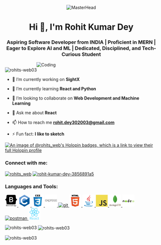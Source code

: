 <p align="center">
  <img src="https://i.pinimg.com/originals/0c/01/a7/0c01a73fc25f935e241bb25bc8950141.gif" alt="MasterHead" width="720" height="300">
</p>
<h1 align="center">Hi 👋, I'm Rohit Kumar Dey</h1>
<h3 align="center"> Aspiring Software Developer from INDIA | Proficient in MERN | Eager to Explore AI and ML | Dedicated, Disciplined, and Tech-Curious Student</h3>
<img align="right" alt="Coding" width="400" src="https://i.pinimg.com/originals/cd/59/d6/cd59d626dc86397fe45080e6e9c7027d.gif">


<p align="left"> <img src="https://komarev.com/ghpvc/?username=rohits-web03&label=Profile%20views&color=0e75b6&style=flat" alt="rohits-web03" /> </p>

- 🔭 I’m currently working on **SightX**

- 🌱 I’m currently learning **React and Python**

- 👯 I’m looking to collaborate on **Web Development and Machine Learning**

- 💬 Ask me about **React**

- 📫 How to reach me **rohit.dey302003@gmail.com**

- ⚡ Fun fact: **I like to sketch**

[![An image of @rohits_web's Holopin badges, which is a link to view their full Holopin profile](https://holopin.me/rohits_web)](https://holopin.io/@rohits_web)

<h3 align="left">Connect with me:</h3>
<p align="left">
<a href="https://twitter.com/rohits_web" target="blank"><img align="center" src="https://raw.githubusercontent.com/rahuldkjain/github-profile-readme-generator/master/src/images/icons/Social/twitter.svg" alt="rohits_web" height="30" width="40" /></a>
<a href="https://linkedin.com/in/rohit-kumar-dey-3856891a5" target="blank"><img align="center" src="https://raw.githubusercontent.com/rahuldkjain/github-profile-readme-generator/master/src/images/icons/Social/linked-in-alt.svg" alt="rohit-kumar-dey-3856891a5" height="30" width="40" /></a>
</p>

<h3 align="left">Languages and Tools:</h3>
<p align="left"> <a href="https://getbootstrap.com" target="_blank" rel="noreferrer"> <img src="https://raw.githubusercontent.com/devicons/devicon/master/icons/bootstrap/bootstrap-plain-wordmark.svg" alt="bootstrap" width="40" height="40"/> </a> <a href="https://www.cprogramming.com/" target="_blank" rel="noreferrer"> <img src="https://raw.githubusercontent.com/devicons/devicon/master/icons/c/c-original.svg" alt="c" width="40" height="40"/> </a> <a href="https://www.w3schools.com/css/" target="_blank" rel="noreferrer"> <img src="https://raw.githubusercontent.com/devicons/devicon/master/icons/css3/css3-original-wordmark.svg" alt="css3" width="40" height="40"/> </a> <a href="https://expressjs.com" target="_blank" rel="noreferrer"> <img src="https://raw.githubusercontent.com/devicons/devicon/master/icons/express/express-original-wordmark.svg" alt="express" width="40" height="40"/> </a> <a href="https://git-scm.com/" target="_blank" rel="noreferrer"> <img src="https://www.vectorlogo.zone/logos/git-scm/git-scm-icon.svg" alt="git" width="40" height="40"/> </a> <a href="https://www.w3.org/html/" target="_blank" rel="noreferrer"> <img src="https://raw.githubusercontent.com/devicons/devicon/master/icons/html5/html5-original-wordmark.svg" alt="html5" width="40" height="40"/> </a> <a href="https://www.java.com" target="_blank" rel="noreferrer"> <img src="https://raw.githubusercontent.com/devicons/devicon/master/icons/java/java-original.svg" alt="java" width="40" height="40"/> </a> <a href="https://developer.mozilla.org/en-US/docs/Web/JavaScript" target="_blank" rel="noreferrer"> <img src="https://raw.githubusercontent.com/devicons/devicon/master/icons/javascript/javascript-original.svg" alt="javascript" width="40" height="40"/> </a> <a href="https://www.mongodb.com/" target="_blank" rel="noreferrer"> <img src="https://raw.githubusercontent.com/devicons/devicon/master/icons/mongodb/mongodb-original-wordmark.svg" alt="mongodb" width="40" height="40"/> </a> <a href="https://nodejs.org" target="_blank" rel="noreferrer"> <img src="https://raw.githubusercontent.com/devicons/devicon/master/icons/nodejs/nodejs-original-wordmark.svg" alt="nodejs" width="40" height="40"/> </a> <a href="https://postman.com" target="_blank" rel="noreferrer"> <img src="https://www.vectorlogo.zone/logos/getpostman/getpostman-icon.svg" alt="postman" width="40" height="40"/> </a> <a href="https://reactjs.org/" target="_blank" rel="noreferrer"> <img src="https://raw.githubusercontent.com/devicons/devicon/master/icons/react/react-original-wordmark.svg" alt="react" width="40" height="40"/> </a> </p>

<p><img align="left" src="https://github-readme-stats.vercel.app/api/top-langs?username=rohits-web03&show_icons=true&locale=en&layout=compact" alt="rohits-web03" /></p>

<p>&nbsp;<img align="center" src="https://github-readme-stats.vercel.app/api?username=rohits-web03&show_icons=true&locale=en" alt="rohits-web03" /></p>

<p><img align="center" src="https://github-readme-streak-stats.herokuapp.com/?user=rohits-web03&" alt="rohits-web03" /></p>
